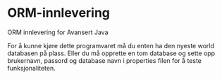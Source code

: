# ORM-innlevering
ORM innlevering for Avansert Java

For å kunne kjøre dette programvaret må du enten ha den nyeste world databasen på plass. Eller du må opprette en tom database og sette opp brukernavn, passord og database navn i properties filen for å teste funksjonaliteten. 